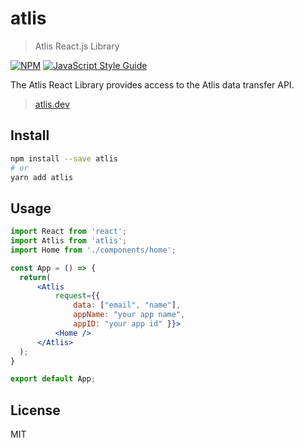 # atlis

> Atlis React.js Library

[![NPM](https://img.shields.io/npm/v/atlis.svg)](https://www.npmjs.com/package/atlis) [![JavaScript Style Guide](https://img.shields.io/badge/code_style-standard-brightgreen.svg)](https://standardjs.com)

The Atlis React Library provides access to the Atlis data transfer API.

> [atlis.dev](https://atlis.dev)

## Install

```bash
npm install --save atlis
# or
yarn add atlis
```

## Usage

```jsx
import React from 'react';
import Atlis from 'atlis';
import Home from './components/home';

const App = () => {
  return(
      <Atlis 
          request={{ 
              data: ["email", "name"], 
              appName: "your app name", 
              appID: "your app id" }}>
          <Home />
      </Atlis>
  ); 
}

export default App;
```

## License

MIT 
